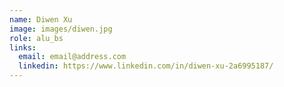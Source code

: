 ```yaml
---
name: Diwen Xu
image: images/diwen.jpg
role: alu_bs
links:
  email: email@address.com
  linkedin: https://www.linkedin.com/in/diwen-xu-2a6995187/
---
```


